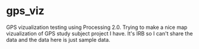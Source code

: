 gps_viz
=======

GPS vizualization testing using Processing 2.0. Trying to make a nice map vizualization of GPS study subject project I have. It's IRB so I can't share the data and the data here is just sample data. 
